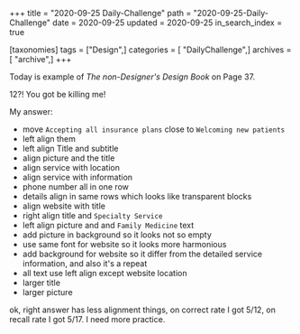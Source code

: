 +++
title = "2020-09-25 Daily-Challenge"
path = "2020-09-25-Daily-Challenge"
date = 2020-09-25
updated = 2020-09-25
in_search_index = true

[taxonomies]
tags = ["Design",]
categories = [ "DailyChallenge",]
archives = [ "archive",]
+++

Today is example of *The non-Designer's Design Book* on Page 37.

12?! You got be killing me!

<!-- more -->

My answer:
  - move `Accepting all insurance plans` close to `Welcoming new patients`
  - left align them
  - left align Title and subtitle
  - align picture and the title
  - align service with location
  - align service with information
  - phone number all in one row
  - details align in same rows which looks like transparent blocks
  - align website with title
  - right align title and `Specialty Service`
  - left align picture and and `Family Medicine` text
  - add picture in background so it looks not so empty
  - use same font for website so it looks more harmonious
  - add background for website so it differ from the detailed service information, 
and also it's a repeat
  - all text use left align except website location
  - larger title
  - larger picture

ok, right answer has less alignment things, on correct rate I got 5/12, on recall rate I got 5/17. I need more practice.